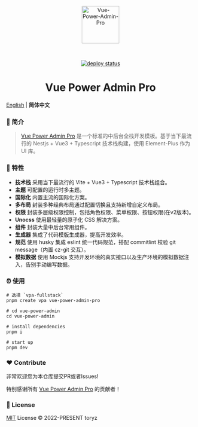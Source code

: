 <div align="center">
  <p align="center"><img alt="Vue-Power-Admin-Pro" align="center" src="./.github/logo.svg" width="100" /></p><br>
  <p align="center">
    <a href="https://app.netlify.com/sites/vue-power-admin-pro/deploys"><img src="https://api.netlify.com/api/v1/badges/d937cb08-e0e6-4160-9aa6-42d2f94c26b6/deploy-status" alt="deploy status"></a>
  </p>
  <h1>Vue Power Admin Pro</h1>
</div>

[English](./README.md) | **简体中文**

### :loudspeaker: 简介

> [Vue Power Admin Pro](https://vue-power-admin-pro.netlify.app) 是一个标准的中后台全栈开发模板。基于当下最流行的 Nestjs + Vue3 + Typescript 技术栈构建，使用 Element-Plus 作为 UI 库。

### :rocket: 特性

- **技术栈** 采用当下最流行的 Vite + Vue3 + Typescript 技术栈组合。
- **主题** 可配置的运行时多主题。
- **国际化** 内置主流的国际化方案。
- **多布局** 封装多种经典布局通过配置切换且支持新增自定义布局。
- **权限** 封装多层级权限控制，包括角色权限、菜单权限、按钮权限(在v2版本)。
- **Unocss** 使用最轻量的原子化 CSS 解决方案。
- **组件** 封装大量中后台常用组件。
- **生成器** 集成了代码模版生成器，提高开发效率。
- **规范** 使用 husky 集成 eslint 统一代码规范，搭配 commitlint 校验 git message（内置 cz-git 交互）。
- **模拟数据** 使用 Mockjs 支持开发环境的真实接口以及生产环境的模拟数据注入，告别手动编写数据。

### :alarm_clock: 使用

```shell
# 选择 `vpa-fullstack`
pnpm create vpa vue-power-admin-pro

# cd vue-power-admin
cd vue-power-admin

# install dependencies
pnpm i

# start up
pnpm dev

```

### :heart: Contribute

非常欢迎您为本仓库提交PR或者Issues! 

特别感谢所有 [Vue Power Admin Pro](https://github.com/zhou-tao/vue-power-admin-pro/graphs/contributors) 的贡献者！

### :bookmark_tabs: License

[MIT](./LICENSE) License &copy; 2022-PRESENT toryz
